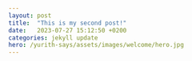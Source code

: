 ```yaml
---
layout: post
title:  "This is my second post!"
date:   2023-07-27 15:12:50 +0200
categories: jekyll update
hero: /yurith-says/assets/images/welcome/hero.jpg
---
```

